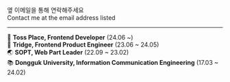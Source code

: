 옆 이메일을 통해 연락해주세요
<br />
Contact me at the email address listed

<hr />

🔵 **Toss Place, Frontend Developer** (24.06 ~)
<br />
🌉 **Tridge, Frontend Product Engineer** (23.06 ~ 24.05)
<br />
🌏 **SOPT, Web Part Leader** (22.09 ~ 23.02)
<br />
📚 **Dongguk University, Information Communication Engineering** (17.03 ~ 24.02)
   
<!--
**joohaem/joohaem** is a ✨ _special_ ✨ repository because its `README.md` (this file) appears on your GitHub profile.

Here are some ideas to get you started:

- 🔭 I’m currently working on ...
- 🌱 I’m currently learning ...
- 👯 I’m looking to collaborate on ...
- 🤔 I’m looking for help with ...
- 💬 Ask me about ...
- 📫 How to reach me: ...
- 😄 Pronouns: ...
- ⚡ Fun fact: ...

https://shields.io/
https://simpleicons.org/
[![Solved.ac Profile](http://mazassumnida.wtf/api/v2/generate_badge?boj=gyhn123)](https://solved.ac/gyhn123)

<div align="right">
  <img src="https://img.shields.io/badge/HTML5-E34F26?style=flat-square&logo=HTML5&logoColor=white"/>
  <img src="https://img.shields.io/badge/CSS3-1572B6?style=flat-square&logo=CSS3&logoColor=white"/> 
  <img src="https://img.shields.io/badge/JavaScript-F7DF1E?style=flat-square&logo=JavaScript&logoColor=white"/> 
  <br />
  <img src="https://img.shields.io/badge/styled/component-e084c6?style=flat-square&logo=styled-components&logoColor=white"/>
  <img src="https://img.shields.io/badge/Recoil-3578e5?style=flat-square&logo=React&logoColor=white"/>
  <img src="https://img.shields.io/badge/framer/motion-0055ff?style=flat-square&logo=Framer&logoColor=white"/>
  <br />
  <img src="https://img.shields.io/badge/JSON-000000?style=flat-square&logo=JSON&logoColor=white" />
</div>
-->
